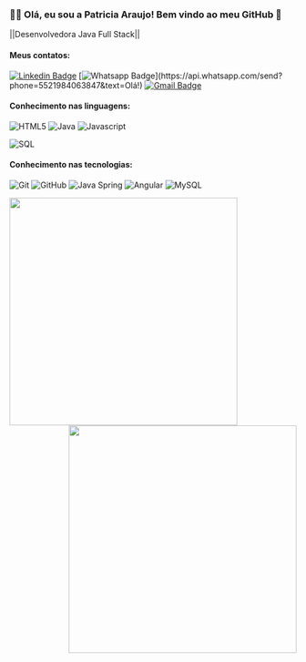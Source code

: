 ### :man_technologist: Olá, eu sou a Patricia Araujo! Bem vindo ao meu GitHub 👋 

||Desenvolvedora Java Full Stack||

#### Meus contatos:
[![Linkedin Badge](https://img.shields.io/badge/-LinkedIn-blue?style=flat-square&logo=Linkedin&logoColor=white&link=https:https://www.linkedin.com/in/patricia-araujo-dev/)](https://www.linkedin.com/in/patricia-araujo-dev/)
[![Whatsapp Badge](https://img.shields.io/badge/-Whatsapp-4CA143?style=flat-square&labelColor=4CA143&logo=whatsapp&logoColor=white&link=https://api.whatsapp.com/send?phone=5521984063847&text=Olá!)](https://api.whatsapp.com/send?phone=5521984063847&text=Olá!)
[![Gmail Badge](https://img.shields.io/badge/-Gmail-c14438?style=flat-square&logo=Gmail&logoColor=white&link=mailto:aaraujo.patricia@gmail.com)](mailto:aaraujo.patricia@gmail.com)

#### Conhecimento nas linguagens:
![HTML5](https://img.shields.io/badge/-HTML5-000000?style=flat&logo=html5)
![Java](https://img.shields.io/badge/-Java-000000?style=flat&logo=java)
![Javascript](https://img.shields.io/badge/-Javascript-000000?style=flat&logo=javascript)

![SQL](https://img.shields.io/badge/-SQL-000000?style=flat&logo=postgresql)

#### Conhecimento nas tecnologias:
![Git](https://img.shields.io/badge/-Git-222222?style=flat&logo=git&logoColor=F05032)
![GitHub](https://img.shields.io/badge/-GitHub-222222?style=flat&logo=github&logoColor=181717)
![Java Spring](https://img.shields.io/badge/-Spring-222222?style=flat&logo=spring&logoColor=6DB33F)
![Angular](https://img.shields.io/badge/-Angular-000000?style=flat&logo=angular)
![MySQL](https://img.shields.io/badge/-MySQL-black?style=flat-square&logo=mysql)

<img align="left"  width="400px" src="https://github-readme-stats.vercel.app/api/top-langs/?username=ThiagoSSBacelli&layout=compact&theme=vision-friendly-dark" />
<img align="right" width="400px" src="https://github-readme-stats.vercel.app/api?username=ThiagoSSBacelli&show_icons=true,css&layout=compact&theme=vision-friendly-dark" />
<!--
**araujopat/araujopat** is a ✨ _special_ ✨ repository because its `README.md` (this file) appears on your GitHub profile.
